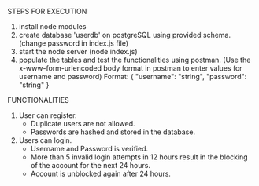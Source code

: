 STEPS FOR EXECUTION

1. install node modules
2. create database 'userdb' on postgreSQL using provided schema. (change password in index.js file)
3. start the node server (node index.js)
4. populate the tables and test the functionalities using postman. (Use the x-www-form-urlencoded body format in postman to enter values for username and password)
   Format:
      {
         "username": "string",
         "password": "string"
      }



FUNCTIONALITIES

1. User can register.
   - Duplicate users are not allowed.
   - Passwords are hashed and stored in the database.
2. Users can login.
   - Username and Password is verified.
   - More than 5 invalid login attempts in 12 hours result in the blocking of the account for the next 24 hours.
   - Account is unblocked again after 24 hours. 
